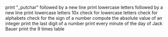 print "_putchar" followed by a new line
print lowercase letters followed by a new line
print lowercase letters 10x
check for lowercase letters
check for alphabets
check for the sign of a number
compute the absolute value of an integer
print the last digit of a number
print every minute of the day of Jack Bauer
print the 9 times table
